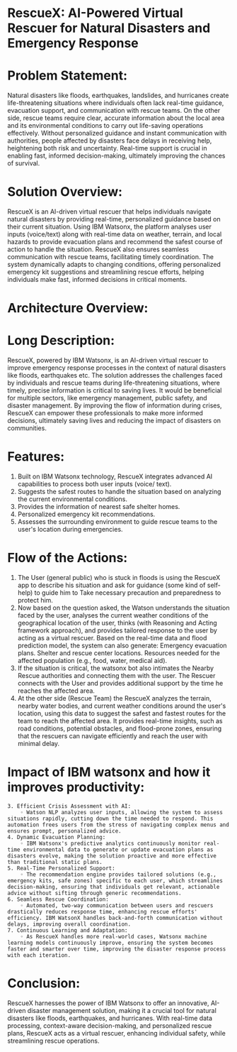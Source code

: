 # RescueX: AI-Powered Virtual Rescuer for Natural Disasters and Emergency Response


# Problem Statement:
Natural disasters like floods, earthquakes, landslides, and hurricanes create life-threatening situations where individuals often lack real-time guidance, evacuation support, and communication with rescue teams. On the other side, rescue teams require clear, accurate information about the local area and its environmental conditions to carry out life-saving operations effectively. Without personalized guidance and instant communication with authorities, people affected by disasters face delays in receiving help, heightening both risk and uncertainty. Real-time support is crucial in enabling fast, informed decision-making, ultimately improving the chances of survival.


# Solution Overview:
RescueX is an AI-driven virtual rescuer that helps individuals navigate natural disasters by providing real-time, personalized guidance based on their current situation. Using IBM Watsonx, the platform analyses user inputs (voice/text) along with real-time data on weather, terrain, and local hazards to provide evacuation plans and recommend the safest course of action to handle the situation. RescueX also ensures seamless communication with rescue teams, facilitating timely coordination. The system dynamically adapts to changing conditions, offering personalized emergency kit suggestions and streamlining rescue efforts, helping individuals make fast, informed decisions in critical moments. 


# Architecture Overview:



# Long Description:

RescueX, powered by IBM Watsonx, is an AI-driven virtual rescuer to improve emergency response processes in the context of natural disasters like floods, earthquakes etc. The solution addresses the challenges faced by individuals and rescue teams during life-threatening situations, where timely, precise information is critical to saving lives.
It would be beneficial for multiple sectors, like emergency management, public safety, and disaster management. By improving the flow of information during crises, RescueX can empower these professionals to make more informed decisions, ultimately saving lives and reducing the impact of disasters on communities.
# Features:
1. Built on IBM Watsonx technology, RescueX integrates advanced AI capabilities to process both user inputs (voice/ text).
2. Suggests the safest routes to handle the situation based on analyzing the current environmental conditions.
3. Provides the information of nearest safe shelter homes.
4. Personalized emergency kit recommendations.
5. Assesses the surrounding environment to guide rescue teams to the user's location during emergencies.

# Flow of the Actions: 

1. The User (general public) who is stuck in floods is using the RescueX app to describe his situation and ask for guidance (some kind of self-help) to guide him to Take necessary precaution and preparedness to protect him. 
2. Now based on the question asked, the Watson understands the situation faced by the user, analyses the current weather conditions of the geographical location of the user, thinks (with Reasoning and Acting framework approach), and provides tailored response to the user by acting as a virtual rescuer. Based on the real-time data and flood prediction model, the system can also generate: Emergency evacuation plans. Shelter and rescue center locations. Resources needed for the affected population (e.g., food, water, medical aid).
3. If the situation is critical, the watsonx bot also intimates the Nearby Rescue authorities and connecting them with the user. The Rescuer connects with the User and provides additional support by the time he reaches the affected area.
4. At the other side (Rescue Team) the RescueX analyzes the terrain, nearby water bodies, and current weather conditions around the user's location, using this data to suggest the safest and fastest routes for the team to reach the affected area. It provides real-time insights, such as road conditions, potential obstacles, and flood-prone zones, ensuring that the rescuers can navigate efficiently and reach the user with minimal delay.


# Impact of IBM watsonx and how it improves productivity:
    3. Efficient Crisis Assessment with AI:
        ◦ Watson NLP analyzes user inputs, allowing the system to assess situations rapidly, cutting down the time needed to respond. This automation frees users from the stress of navigating complex menus and ensures prompt, personalized advice.
    4. Dynamic Evacuation Planning:
        ◦ IBM Watsonx's predictive analytics continuously monitor real-time environmental data to generate or update evacuation plans as disasters evolve, making the solution proactive and more effective than traditional static plans.
    5. Real-Time Personalized Support:
        ◦ The recommendation engine provides tailored solutions (e.g., emergency kits, safe zones) specific to each user, which streamlines decision-making, ensuring that individuals get relevant, actionable advice without sifting through generic recommendations.
    6. Seamless Rescue Coordination:
        ◦ Automated, two-way communication between users and rescuers drastically reduces response time, enhancing rescue efforts' efficiency. IBM WatsonX handles back-and-forth communication without delays, improving overall coordination.
    7. Continuous Learning and Adaptation:
        ◦ As RescueX handles more real-world cases, Watsonx machine learning models continuously improve, ensuring the system becomes faster and smarter over time, improving the disaster response process with each iteration.

# Conclusion:
RescueX harnesses the power of IBM Watsonx to offer an innovative, AI-driven disaster management solution, making it a crucial tool for natural disasters like floods, earthquakes, and hurricanes. With real-time data processing, context-aware decision-making, and personalized rescue plans, RescueX acts as a virtual rescuer, enhancing individual safety, while streamlining rescue operations.

